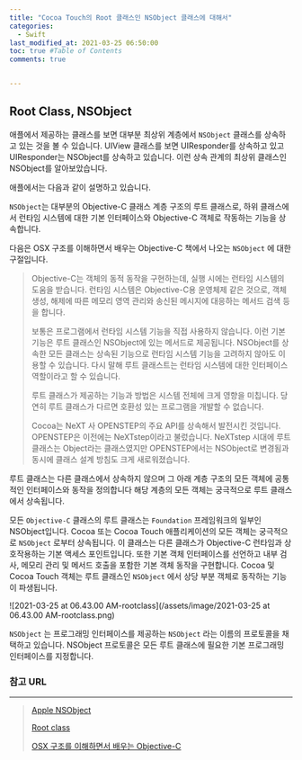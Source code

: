 ```yaml
---
title: "Cocoa Touch의 Root 클래스인 NSObject 클래스에 대해서"
categories: 
  - Swift
last_modified_at: 2021-03-25 06:50:00
toc: true #Table of Contents
comments: true


---
```


## Root Class, NSObject

애플에서 제공하는 클래스를 보면 대부분 최상위 계층에서 `NSObject` 클래스를 상속하고 있는 것을 볼 수 있습니다. UIView 클래스를 보면 UIResponder를 상속하고 있고 UIResponder는 NSObject를 상속하고 있습니다. 이런 상속 관계의 최상위 클래스인 NSObject를 알아보았습니다.

애플에서는 다음과 같이 설명하고 있습니다.

`NSObject`는 대부분의 Objective-C 클래스 계층 구조의 루트 클래스로, 하위 클래스에서 런타임 시스템에 대한 기본 인터페이스와 Objective-C 객체로 작동하는 기능을 상속합니다.

다음은 OSX 구조를 이해하면서 배우는 Objective-C 책에서 나오는 `NSObject` 에 대한 구절입니다.

>   Objective-C는 객체의 동적 동작을 구현하는데, 실행 시에는 런타임 시스템의 도움을 받습니다. 런타임 시스템은 Objective-C용 운영체제 같은 것으로, 객체 생성, 해제에 따른 메모리 영역 관리와 송신된 메시지에 대응하는 메서드 검색 등을 합니다.
>
>   보통은 프로그램에서 런타임 시스템 기능을 직접 사용하지 않습니다. 이런 기본 기능은 루트 클래스인 NSObject에 있는 메서드로 제공됩니다. NSObject를 상속한 모든 클래스는 상속된 기능으로 런타임 시스템 기능을 고려하지 않아도 이용할 수 있습니다. 다시 말해 루트 클래스트는 런타임 시스템에 대한 인터페이스 역할이라고 할 수 있습니다.
>
>   루트 클래스가 제공하는 기능과 방법은 시스템 전체에 크게 영향을 미칩니다. 당연히 루트 클래스가 다르면 호환성 있는 프로그램을 개발할 수 없습니다.
>
>   Cocoa는 NeXT 사 OPENSTEP의 주요 API를 상속해서 발전시킨 것입니다. OPENSTEP은 이전에는 NeXTstep이라고 불렀습니다. NeXTstep 시대에 루트 클래스는 Object라는 클래스였지만 OPENSTEP에서는 NSObject로 변경됨과 동시에 클래스 설계 방침도 크게 새로워졌습니다.

루트 클래스는 다른 클래스에서 상속하지 않으며 그 아래 계층 구조의 모든 객체에 공통적인 인터페이스와 동작을 정의합니다 해당 계층의 모든 객체는 궁극적으로 루트 클래스에서 상속됩니다.

모든 `Objective-C` 클래스의 루트 클래스는 `Foundation` 프레임워크의 일부인 NSObject입니다. Cocoa 또는 Cocoa Touch 애플리케이션의 모든 객체는 궁극적으로 `NSObject` 로부터 상속됩니다. 이 클래스는 다른 클래스가 Objective-C 런타임과 상호작용하는 기본 액세스 포인트입니다. 또한 기본 객체 인터페이스를 선언하고 내부 검사, 메모리 관리 및 메서드 호출을 포함한 기본 객체 동작을 구현합니다. Cocoa 및 Cocoa Touch 객체는 루트 클래스인 `NSObject` 에서 상당 부분 객체로 동작하는 기능이 파생됩니다.

![2021-03-25 at 06.43.00 AM-rootclass](/assets/image/2021-03-25 at 06.43.00 AM-rootclass.png)

`NSObject` 는 프로그래밍 인터페이스를 제공하는 `NSObject` 라는 이름의 프로토콜을 채택하고 있습니다. NSObject 프로토콜은 모든 루트 클래스에 필요한 기본 프로그래밍 인터페이스를 지정합니다.

### 참고 URL

---

>   [Apple NSObject](https://developer.apple.com/documentation/objectivec/nsobject)
>
>   [Root class](https://developer.apple.com/library/archive/documentation/General/Conceptual/DevPedia-CocoaCore/RootClass.html#//apple_ref/doc/uid/TP40008195-CH46-SW1)
>
>   [OSX 구조를 이해하면서 배우는 Objective-C](http://www.kyobobook.co.kr/product/detailViewKor.laf?ejkGb=KOR&mallGb=KOR&barcode=9788968480331&orderClick=LAG&Kc=)

